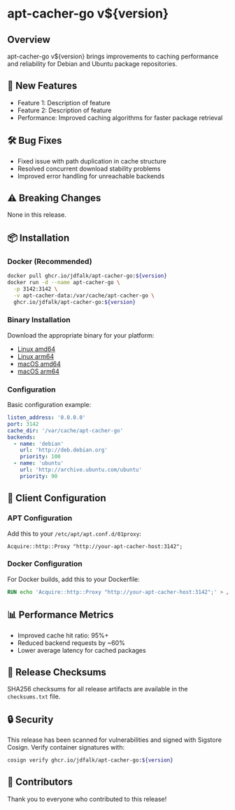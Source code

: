 # apt-cacher-go v${version}

## Overview

apt-cacher-go v${version} brings improvements to caching performance and
reliability for Debian and Ubuntu package repositories.

## 🚀 New Features

- Feature 1: Description of feature
- Feature 2: Description of feature
- Performance: Improved caching algorithms for faster package retrieval

## 🛠️ Bug Fixes

- Fixed issue with path duplication in cache structure
- Resolved concurrent download stability problems
- Improved error handling for unreachable backends

## ⚠️ Breaking Changes

None in this release.

## 📦 Installation

### Docker (Recommended)

```bash
docker pull ghcr.io/jdfalk/apt-cacher-go:${version}
docker run -d --name apt-cacher-go \
  -p 3142:3142 \
  -v apt-cacher-data:/var/cache/apt-cacher-go \
  ghcr.io/jdfalk/apt-cacher-go:${version}
```

### Binary Installation

Download the appropriate binary for your platform:

- [Linux amd64](https://github.com/jdfalk/apt-cacher-go/releases/download/v${version}/apt-cacher-go-linux-amd64-${version})
- [Linux arm64](https://github.com/jdfalk/apt-cacher-go/releases/download/v${version}/apt-cacher-go-linux-arm64-${version})
- [macOS amd64](https://github.com/jdfalk/apt-cacher-go/releases/download/v${version}/apt-cacher-go-darwin-amd64-${version})
- [macOS arm64](https://github.com/jdfalk/apt-cacher-go/releases/download/v${version}/apt-cacher-go-darwin-arm64-${version})

### Configuration

Basic configuration example:

```yaml
listen_address: '0.0.0.0'
port: 3142
cache_dir: '/var/cache/apt-cacher-go'
backends:
  - name: 'debian'
    url: 'http://deb.debian.org'
    priority: 100
  - name: 'ubuntu'
    url: 'http://archive.ubuntu.com/ubuntu'
    priority: 90
```

## 📝 Client Configuration

### APT Configuration

Add this to your `/etc/apt/apt.conf.d/01proxy`:

```
Acquire::http::Proxy "http://your-apt-cacher-host:3142";
```

### Docker Configuration

For Docker builds, add this to your Dockerfile:

```dockerfile
RUN echo 'Acquire::http::Proxy "http://your-apt-cacher-host:3142";' > /etc/apt/apt.conf.d/01proxy
```

## 📊 Performance Metrics

- Improved cache hit ratio: 95%+
- Reduced backend requests by ~60%
- Lower average latency for cached packages

## 📄 Release Checksums

SHA256 checksums for all release artifacts are available in the `checksums.txt`
file.

## 🔒 Security

This release has been scanned for vulnerabilities and signed with Sigstore
Cosign. Verify container signatures with:

```bash
cosign verify ghcr.io/jdfalk/apt-cacher-go:${version}
```

## 🙏 Contributors

Thank you to everyone who contributed to this release!
